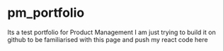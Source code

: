 # pm_portfolio
Its a test portfolio for Product Management
I am just trying to build it on github to be familiarised with this page and push my react code here

